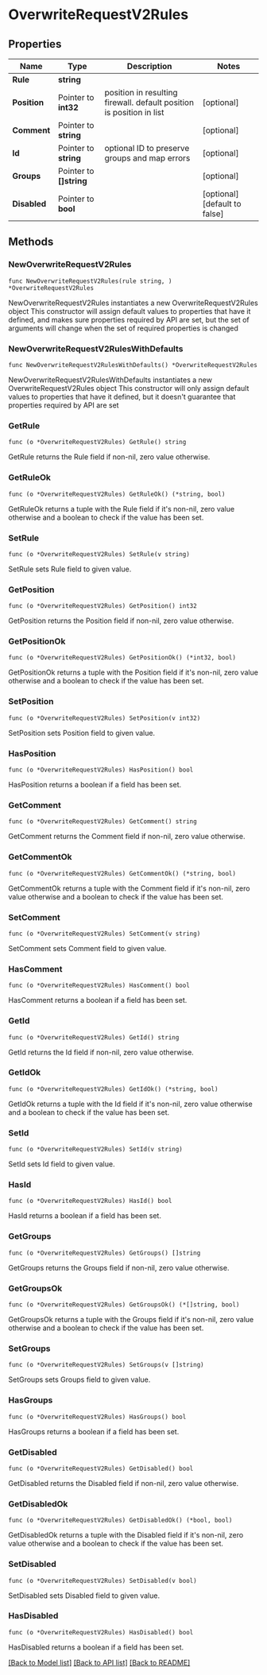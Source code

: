 # OverwriteRequestV2Rules

## Properties

Name | Type | Description | Notes
------------ | ------------- | ------------- | -------------
**Rule** | **string** |  | 
**Position** | Pointer to **int32** | position in resulting firewall. default position is position in list | [optional] 
**Comment** | Pointer to **string** |  | [optional] 
**Id** | Pointer to **string** | optional ID to preserve groups and map errors | [optional] 
**Groups** | Pointer to **[]string** |  | [optional] 
**Disabled** | Pointer to **bool** |  | [optional] [default to false]

## Methods

### NewOverwriteRequestV2Rules

`func NewOverwriteRequestV2Rules(rule string, ) *OverwriteRequestV2Rules`

NewOverwriteRequestV2Rules instantiates a new OverwriteRequestV2Rules object
This constructor will assign default values to properties that have it defined,
and makes sure properties required by API are set, but the set of arguments
will change when the set of required properties is changed

### NewOverwriteRequestV2RulesWithDefaults

`func NewOverwriteRequestV2RulesWithDefaults() *OverwriteRequestV2Rules`

NewOverwriteRequestV2RulesWithDefaults instantiates a new OverwriteRequestV2Rules object
This constructor will only assign default values to properties that have it defined,
but it doesn't guarantee that properties required by API are set

### GetRule

`func (o *OverwriteRequestV2Rules) GetRule() string`

GetRule returns the Rule field if non-nil, zero value otherwise.

### GetRuleOk

`func (o *OverwriteRequestV2Rules) GetRuleOk() (*string, bool)`

GetRuleOk returns a tuple with the Rule field if it's non-nil, zero value otherwise
and a boolean to check if the value has been set.

### SetRule

`func (o *OverwriteRequestV2Rules) SetRule(v string)`

SetRule sets Rule field to given value.


### GetPosition

`func (o *OverwriteRequestV2Rules) GetPosition() int32`

GetPosition returns the Position field if non-nil, zero value otherwise.

### GetPositionOk

`func (o *OverwriteRequestV2Rules) GetPositionOk() (*int32, bool)`

GetPositionOk returns a tuple with the Position field if it's non-nil, zero value otherwise
and a boolean to check if the value has been set.

### SetPosition

`func (o *OverwriteRequestV2Rules) SetPosition(v int32)`

SetPosition sets Position field to given value.

### HasPosition

`func (o *OverwriteRequestV2Rules) HasPosition() bool`

HasPosition returns a boolean if a field has been set.

### GetComment

`func (o *OverwriteRequestV2Rules) GetComment() string`

GetComment returns the Comment field if non-nil, zero value otherwise.

### GetCommentOk

`func (o *OverwriteRequestV2Rules) GetCommentOk() (*string, bool)`

GetCommentOk returns a tuple with the Comment field if it's non-nil, zero value otherwise
and a boolean to check if the value has been set.

### SetComment

`func (o *OverwriteRequestV2Rules) SetComment(v string)`

SetComment sets Comment field to given value.

### HasComment

`func (o *OverwriteRequestV2Rules) HasComment() bool`

HasComment returns a boolean if a field has been set.

### GetId

`func (o *OverwriteRequestV2Rules) GetId() string`

GetId returns the Id field if non-nil, zero value otherwise.

### GetIdOk

`func (o *OverwriteRequestV2Rules) GetIdOk() (*string, bool)`

GetIdOk returns a tuple with the Id field if it's non-nil, zero value otherwise
and a boolean to check if the value has been set.

### SetId

`func (o *OverwriteRequestV2Rules) SetId(v string)`

SetId sets Id field to given value.

### HasId

`func (o *OverwriteRequestV2Rules) HasId() bool`

HasId returns a boolean if a field has been set.

### GetGroups

`func (o *OverwriteRequestV2Rules) GetGroups() []string`

GetGroups returns the Groups field if non-nil, zero value otherwise.

### GetGroupsOk

`func (o *OverwriteRequestV2Rules) GetGroupsOk() (*[]string, bool)`

GetGroupsOk returns a tuple with the Groups field if it's non-nil, zero value otherwise
and a boolean to check if the value has been set.

### SetGroups

`func (o *OverwriteRequestV2Rules) SetGroups(v []string)`

SetGroups sets Groups field to given value.

### HasGroups

`func (o *OverwriteRequestV2Rules) HasGroups() bool`

HasGroups returns a boolean if a field has been set.

### GetDisabled

`func (o *OverwriteRequestV2Rules) GetDisabled() bool`

GetDisabled returns the Disabled field if non-nil, zero value otherwise.

### GetDisabledOk

`func (o *OverwriteRequestV2Rules) GetDisabledOk() (*bool, bool)`

GetDisabledOk returns a tuple with the Disabled field if it's non-nil, zero value otherwise
and a boolean to check if the value has been set.

### SetDisabled

`func (o *OverwriteRequestV2Rules) SetDisabled(v bool)`

SetDisabled sets Disabled field to given value.

### HasDisabled

`func (o *OverwriteRequestV2Rules) HasDisabled() bool`

HasDisabled returns a boolean if a field has been set.


[[Back to Model list]](../README.md#documentation-for-models) [[Back to API list]](../README.md#documentation-for-api-endpoints) [[Back to README]](../README.md)


